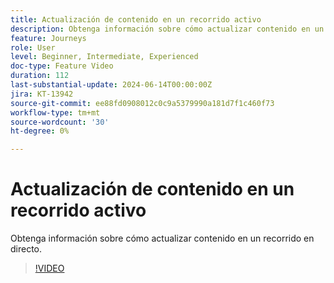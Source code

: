 ```yaml
---
title: Actualización de contenido en un recorrido activo
description: Obtenga información sobre cómo actualizar contenido en un recorrido en directo.
feature: Journeys
role: User
level: Beginner, Intermediate, Experienced
doc-type: Feature Video
duration: 112
last-substantial-update: 2024-06-14T00:00:00Z
jira: KT-13942
source-git-commit: ee88fd0908012c0c9a5379990a181d7f1c460f73
workflow-type: tm+mt
source-wordcount: '30'
ht-degree: 0%

---
```



# Actualización de contenido en un recorrido activo

Obtenga información sobre cómo actualizar contenido en un recorrido en directo.

>[!VIDEO](https://video.tv.adobe.com/v/3429844/?learn=on)
